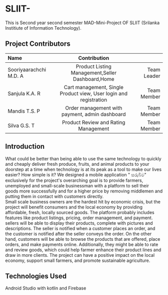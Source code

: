 # SLIIT-

This is Second year second semester MAD-Mini-Project OF SLIIT (Srilanka Institiute of Information Technology).

## Project Contributors


|   Name | Contribution||
| :---         |     :---:      |          ---: |
| Sooriyaarachchi M.D. A  | Product Listing Management,Seller Dashboard,Home  | Team Leader |
| Sanjula K.A. R      | Cart management, Single Product view, User login and registration | Team Member  |
| Mandis T.S. P      | Order management with payment, admin dashboard | Team Member  |
| Silva G.S. T   | Product Review and Rating Management  | Team Member     |


## Introduction

What could be better than being able to use the same technology to quickly and cheaply deliver fresh produce, fruits, and animal products to your doorstep at a time when technology is at its peak as a tool to make our lives easier? How simple is it? 
We designed a mobile application " සරුබිම" exclusively for the project's overarching goal is to provide farmers, unemployed and small-scale businessman with a platform to sell their goods more successfully and for a higher price by removing middlemen and putting them in contact with customers directly.  
Small scale business owners are the hardest hit by economic crisis, but the project will benefit consumers and the local economy by providing affordable, fresh, locally sourced goods. 
The platform probably includes features like product listings, pricing, order management, and payment. sellers will be able to display their products, complete with pictures and descriptions. The seller is notified when a customer places an order, and the customer is notified after the seller conveys the order. 
On the other hand, customers will be able to browse the products that are offered, place orders, and make payments online. Additionally, they might be able to rate and review goods, which could help farmer enhance their product lines and draw in more clients. 
The project can have a positive impact on the local economy, support small farmers, and promote sustainable agriculture. 


## Technologies Used

Android Studio with kotlin and Firebase



